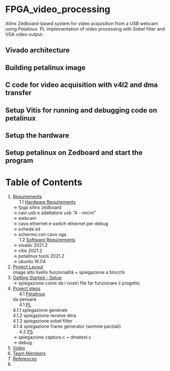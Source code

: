 # FPGA_video_processing
Xilinx Zedboard-based system for video acquisition from a USB webcam using Petalinux. PL implementation of video processing with Sobel filter and VGA video output.

## Vivado architecture

## Building petalinux image

## C code for video acquisition with v4l2 and dma transfer

## Setup Vitis for running and debugging code on petalinux

## Setup the hardware

## Setup petalinux on Zedboard and start the program


<a name="index"></a>
# <strong> Table of Contents </strong>
1. <a href="#requirementslist">Requirements</a></br>
&nbsp;&nbsp;&nbsp;&nbsp; 1.1 <a href="#hwrequirements">Hardware Requirements</a></br>
-> fpga xilinx zedboard </br>
-> cavi usb e adattatore usb "A - micro" </br>
-> webcam </br>
-> cavo ethernet e switch ethernet per debug </br>
-> scheda sd </br>
-> schermo con cavo vga </br>
&nbsp;&nbsp;&nbsp;&nbsp; 1.2 <a href="#swrequirements">Software Requirements</a></br>
-> vivado 2021.2 </br>
-> vitis 2021.2 </br>
-> petalinux tools 2021.2 </br>
-> ubuntu 16.04 </br>
2. <a href="#layoutlist">Project Layout</a></br>
 image alto livello funzionalità + spiegazione a blocchi </br>
4. <a href="#startlist">Getting Started - Setup </a></br>
-> spiegazione come da i nostri file far funzionare il progetto </br>
6. <a href="#codelist">Project steps</a></br>
&nbsp;&nbsp;&nbsp;&nbsp; 4.1 <a href="#ccsfsm">Petalinux</a></br>
 da pensare </br>
&nbsp;&nbsp;&nbsp;&nbsp; 4.1 <a href="#ccsfsm">PL</a></br>
4.1.1 spiegazione generale </br>
4.1.2 spiegazione receive dma </br>
4.1.3 spiegazione sobel filter </br>
4.1.4 spiegazione frame generator (somme parziali) </br>
&nbsp;&nbsp;&nbsp;&nbsp; 4.2 <a href="#pythonadd">PS</a></br>
-> spiegazione capture.c + dmatest.c </br>
-> debug </br>
5. <a href="#externalslist">Video</a></br>
6. <a href="#teamlist">Team Members</a></br>
7. <a href="#referencelist">References</a></br>
8. 

